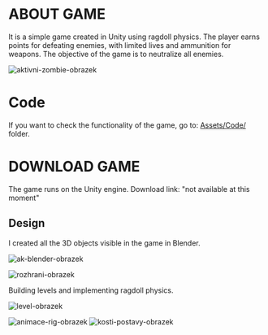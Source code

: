 # ABOUT GAME
It is a simple game created in Unity using ragdoll physics. The player earns points for defeating enemies, with limited lives and ammunition for weapons. The objective of the game is to neutralize all enemies.

![aktivni-zombie-obrazek](https://github.com/dorianviktora/Unity-3D-FPS-game/assets/159776059/a95109f3-877e-45d2-95c4-20a92aa41e01)

# Code

If you want to check the functionality of the game, go to: [Assets/Code/](./Assets/Code/) folder.

# DOWNLOAD GAME
The game runs on the Unity engine. Download link: "not available at this moment"

## Design

I created all the 3D objects visible in the game in Blender.

![ak-blender-obrazek](https://github.com/dorianviktora/Unity-3D-FPS-game/assets/159776059/86eb4ddc-3a16-45a9-be41-3419fcfa5ab1)

![rozhrani-obrazek](https://github.com/dorianviktora/Unity-3D-FPS-game/assets/159776059/a5ff0993-50e6-4d6b-bc8d-0a78eb916715)

Building levels and implementing ragdoll physics.

![level-obrazek](https://github.com/dorianviktora/Unity-3D-FPS-game/assets/159776059/4f240c07-1495-4db7-93b7-356fcd867591)

![animace-rig-obrazek](https://github.com/dorianviktora/Unity-3D-FPS-game/assets/159776059/23c42727-9a6e-4ffc-8070-90e3b591fcdc)
![kosti-postavy-obrazek](https://github.com/dorianviktora/Unity-3D-FPS-game/assets/159776059/0200cff9-d2cc-4cb7-8996-a7475efc7c8a)
